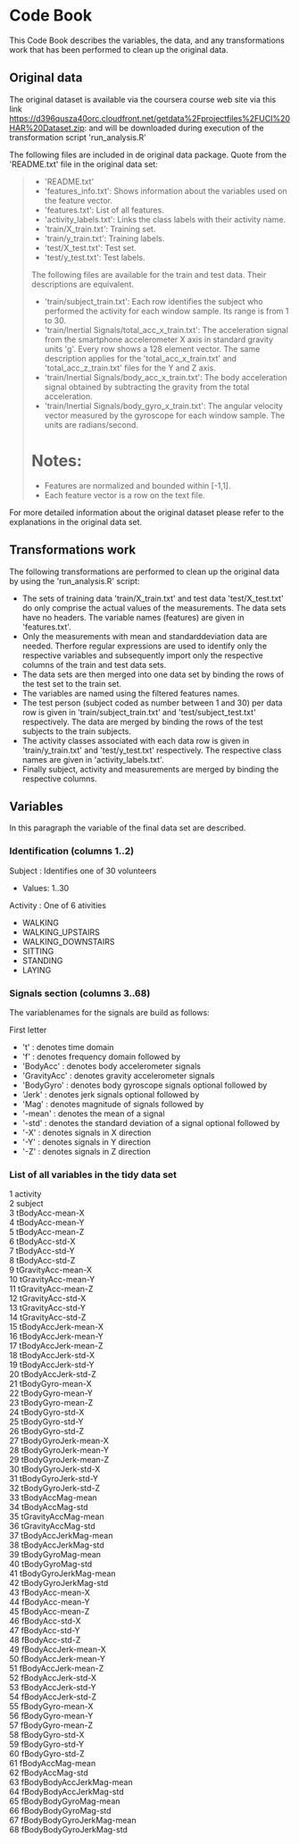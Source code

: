 # Code Book

This Code Book describes the variables, the data, and any transformations
work that has been performed to clean up the original data.

## Original data

The original dataset is available via the coursera course web site via this link https://d396qusza40orc.cloudfront.net/getdata%2Fprojectfiles%2FUCI%20HAR%20Dataset.zip:
and will be downloaded during execution of the transformation script 'run_analysis.R'

The following files are included in de original data package. Quote from the 'README.txt' file in the original data set:
> - 'README.txt'
> - 'features_info.txt': Shows information about the variables used on the feature vector.
> - 'features.txt': List of all features.
> - 'activity_labels.txt': Links the class labels with their activity name.
> - 'train/X_train.txt': Training set.
> - 'train/y_train.txt': Training labels.
> - 'test/X_test.txt': Test set.
> - 'test/y_test.txt': Test labels.
>
> The following files are available for the train and test data. Their descriptions are equivalent. 
>
> - 'train/subject_train.txt': Each row identifies the subject who performed the activity for each window sample. Its range is from 1 to 30. 
> - 'train/Inertial Signals/total_acc_x_train.txt': The acceleration signal from the smartphone accelerometer X axis in standard gravity units 'g'. Every row shows a 128 element vector. The same description applies for the 'total_acc_x_train.txt' and 'total_acc_z_train.txt' files for the Y and Z axis. 
> - 'train/Inertial Signals/body_acc_x_train.txt': The body acceleration signal obtained by subtracting the gravity from the total acceleration. 
> - 'train/Inertial Signals/body_gyro_x_train.txt': The angular velocity vector measured by the gyroscope for each window sample. The units are radians/second. 
>
>Notes: 
>======
>- Features are normalized and bounded within [-1,1].
>- Each feature vector is a row on the text file.

For more detailed information about the original dataset please refer to the explanations in the original data set.

## Transformations work

The following transformations are performed to clean up the original data by using the 'run_analysis.R' script:

- The sets of training data 'train/X_train.txt' and test data 'test/X_test.txt' do only comprise the actual values of the measurements. The data sets have no headers. The variable names (features) are given in 'features.txt'.
- Only the measurements with mean and standarddeviation data are needed. Therfore regular expressions are used to identify only the respective variables and subsequently import only the respective columns of the train and test data sets.
- The data sets are then merged into one data set by binding the rows of the test set to the train set.
- The variables are named using the filtered features names.
- The test person (subject coded as number between 1 and 30) per data row is given in 'train/subject_train.txt' and 'test/subject_test.txt' respectively. The data are merged by binding the rows of the test subjects to the train subjects.
- The activity classes associated with each data row is given in 'train/y_train.txt' and 'test/y_test.txt' respectively. The respective class names are given in 'activity_labels.txt'.
- Finally subject, activity and measurements are merged by binding the respective columns. 


## Variables

In this paragraph the variable of the final data set are described.

### Identification (columns 1..2)

Subject : Identifies one of 30 volunteers  
- Values: 1..30
        
Activity : One of 6 ativities
- WALKING
- WALKING_UPSTAIRS
- WALKING_DOWNSTAIRS
- SITTING
- STANDING
- LAYING

### Signals section (columns 3..68)

The variablenames for the signals are build as follows:

First letter
- 't' : denotes time domain
- 'f' : denotes frequency domain
followed by
- 'BodyAcc' : denotes body accelerometer signals
- 'GravityAcc' : denotes gravity accelerometer signals
- 'BodyGyro' : denotes body gyroscope signals
optional followed by
- 'Jerk' : denotes jerk signals
optional followed by
- 'Mag' : denotes magnitude of signals
followed by
- '-mean' : denotes the mean of a signal
- '-std' : denotes the standard deviation of a signal
optional followed by
- '-X' : denotes signals in X direction
- '-Y' : denotes signals in Y direction
- '-Z' : denotes signals in Z direction


### List of all variables in the tidy data set
1 activity  
2 subject  
3 tBodyAcc-mean-X  
4 tBodyAcc-mean-Y  
5 tBodyAcc-mean-Z  
6 tBodyAcc-std-X  
7 tBodyAcc-std-Y  
8 tBodyAcc-std-Z  
9 tGravityAcc-mean-X  
10 tGravityAcc-mean-Y  
11 tGravityAcc-mean-Z  
12 tGravityAcc-std-X  
13 tGravityAcc-std-Y  
14 tGravityAcc-std-Z  
15 tBodyAccJerk-mean-X  
16 tBodyAccJerk-mean-Y  
17 tBodyAccJerk-mean-Z  
18 tBodyAccJerk-std-X  
19 tBodyAccJerk-std-Y  
20 tBodyAccJerk-std-Z  
21 tBodyGyro-mean-X  
22 tBodyGyro-mean-Y  
23 tBodyGyro-mean-Z  
24 tBodyGyro-std-X  
25 tBodyGyro-std-Y  
26 tBodyGyro-std-Z  
27 tBodyGyroJerk-mean-X  
28 tBodyGyroJerk-mean-Y  
29 tBodyGyroJerk-mean-Z  
30 tBodyGyroJerk-std-X  
31 tBodyGyroJerk-std-Y  
32 tBodyGyroJerk-std-Z  
33 tBodyAccMag-mean  
34 tBodyAccMag-std  
35 tGravityAccMag-mean  
36 tGravityAccMag-std  
37 tBodyAccJerkMag-mean  
38 tBodyAccJerkMag-std  
39 tBodyGyroMag-mean  
40 tBodyGyroMag-std  
41 tBodyGyroJerkMag-mean  
42 tBodyGyroJerkMag-std  
43 fBodyAcc-mean-X  
44 fBodyAcc-mean-Y  
45 fBodyAcc-mean-Z  
46 fBodyAcc-std-X  
47 fBodyAcc-std-Y  
48 fBodyAcc-std-Z  
49 fBodyAccJerk-mean-X  
50 fBodyAccJerk-mean-Y  
51 fBodyAccJerk-mean-Z  
52 fBodyAccJerk-std-X  
53 fBodyAccJerk-std-Y  
54 fBodyAccJerk-std-Z  
55 fBodyGyro-mean-X  
56 fBodyGyro-mean-Y  
57 fBodyGyro-mean-Z  
58 fBodyGyro-std-X  
59 fBodyGyro-std-Y  
60 fBodyGyro-std-Z  
61 fBodyAccMag-mean  
62 fBodyAccMag-std  
63 fBodyBodyAccJerkMag-mean  
64 fBodyBodyAccJerkMag-std  
65 fBodyBodyGyroMag-mean  
66 fBodyBodyGyroMag-std  
67 fBodyBodyGyroJerkMag-mean  
68 fBodyBodyGyroJerkMag-std  
